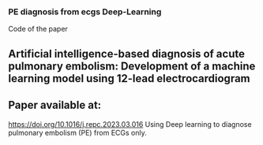 ### PE diagnosis from ecgs Deep-Learning

Code of the paper
## Artificial intelligence-based diagnosis of acute pulmonary embolism: Development of a machine learning model using 12-lead electrocardiogram

## Paper available at:
https://doi.org/10.1016/j.repc.2023.03.016
Using Deep learning to diagnose pulmonary embolism (PE) from ECGs only.
